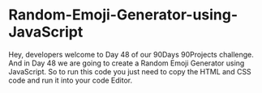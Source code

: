 # Random-Emoji-Generator-using-JavaScript
Hey, developers welcome to Day 48 of our 90Days 90Projects challenge. And in Day 48 we are going to create a Random Emoji Generator using JavaScript.    So to run this code you just need to copy the HTML and CSS code and run it into your code Editor. 
